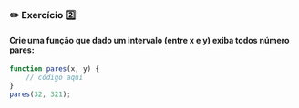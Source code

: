 ### :pencil2: Exercício :two:

#### Crie uma função que dado um intervalo (entre x e y) exiba todos número pares:

```javascript
function pares(x, y) {
    // código aqui
}
pares(32, 321);
```
